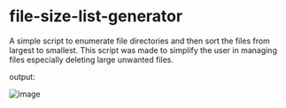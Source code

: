 # file-size-list-generator

A simple script to enumerate file directories and then sort the files from largest to smallest.
This script was made to simplify the user in managing files especially deleting large unwanted files.

output:

![image](https://user-images.githubusercontent.com/39832806/147817047-147201bc-23eb-4ba4-83e6-6695b793c5d8.png)
